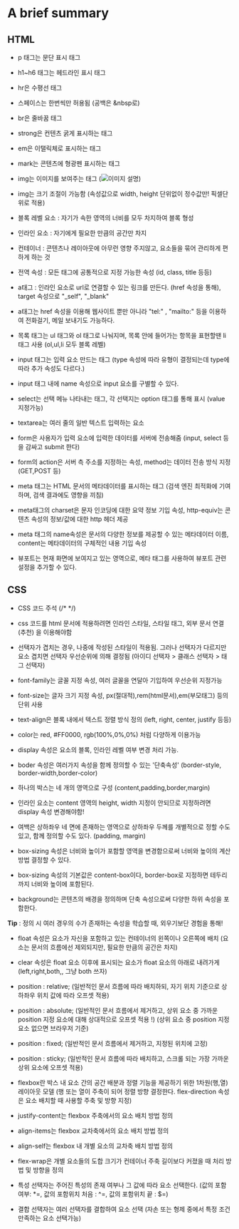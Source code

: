 <h1> A brief summary</h1>

<h2>HTML</h2>

- p 태그는 문단 표시 태그

- h1~h6 태그는 헤드라인 표시 태그

- hr은 수평선 태그

- 스페이스는 한번씩만 허용됨 (공백은 &nbsp로)

- br은 줄바꿈 태그

- strong은 컨텐츠 굵게 표시하는 태그

- em은 이탤릭체로 표시하는 태그

- mark는 콘텐츠에 형광펜 표시하는 태그

- img는 이미지를 보여주는 태그 (<img src="표시할 이미지파일" alt="이미지 설명" />)

- img는 크기 조절이 가능함 (속성값으로 width, height 단위없이 정수값만! 픽셀단위로 적용)

- 블록 레벨 요소 : 자기가 속한 영역의 너비를 모두 차지하여 블록 형성

- 인라인 요소 : 자기에게 필요한 만큼의 공간만 차지

- 컨테이너 : 콘텐츠나 레이아웃에 아무런 영향 주지않고, 요소들을 묶어 관리하게 편하게 하는 것

- 전역 속성 : 모든 태그에 공통적으로 지정 가능한 속성 (id, class, title 등등)

- a태그 : 인라인 요소로 url로 연결할 수 있는 링크를 만든다. (href 속성을 통해), target 속성으로 "_self", "_blank"

- a태그는 href 속성을 이용해 웹사이트 뿐만 아니라 "tel:" , "mailto:" 등을 이용하여 전화걸기, 메일 보내기도 가능하다.

- 목록 태그는 ul 태그와 ol 태그로 나눠지며, 목록 안에 들어가는 항목을 표현할땐 li 태그 사용 (ol,ul,li 모두 블록 레벨)

- input 태그는 입력 요소 만드는 태그 (type 속성에 따라 유형이 결정되는데 type에 따라 추가 속성도 다르다.)

- input 태그 내에 name 속성으로 input 요소를 구별할 수 있다.

- select는 선택 메뉴 나타내는 태그, 각 선택지는 option 태그를 통해 표시 (value 지정가능)

- textarea는 여러 줄의 일반 텍스트 입력하는 요소

- form은 사용자가 입력 요소에 입력한 데이터를 서버에 전송해줌 (input, select 등을 감싸고 submit 한다)

- form의 action은 서버 측 주소를 지정하는 속성, method는 데이터 전송 방식 지정(GET,POST 등)

- meta 태그는 HTML 문서의 메타데이터를 표시하는 태그 (검색 엔진 최적화에 기여하며, 검색 결과에도 영향을 끼침)

- meta태그의 charset은 문자 인코딩에 대한 요약 정보 기입 속성, http-equiv는 콘텐츠 속성의 정보/값에 대한 http 헤더 제공

- meta 태그의 name속성은 문서의 다양한 정보를 제공할 수 있는 메타데이터 이름, content는 메타데이터의 구체적인 내용 기입 속성

- 뷰포트는 현재 화면에 보여지고 있는 영역으로, 메타 태그를 사용하여 뷰포트 관련 설정을 추가할 수 있다.

<h2>CSS</h2>

- CSS 코드 주석 (/* */)

- css 코드를 html 문서에 적용하려면 인라인 스타일, 스타일 태그, 외부 문서 연결(추천) 을 이용해야함

- 선택자가 겹치는 경우, 나중에 작성된 스타일이 적용됨. 그러나 선택자가 다르지만 요소 겹치면
 선택자 우선순위에 의해 결정됨 (아이디 선택자 > 클래스 선택자 > 태그 선택자)

- font-family는 글꼴 지정 속성, 여러 글꼴을 연달아 기입하여 우선순위 지정가능

- font-size는 글자 크기 지정 속성, px(절대적),rem(html문서),em(부모태그) 등의 단위 사용

- text-align은 블록 내에서 텍스트 정렬 방식 정의 (left, right, center, justify 등등)

- color는 red, #FF0000, rgb(100%,0%,0%) 처럼 다양하게 이용가능

- display 속성은 요소의 블록, 인라인 레벨 여부 변경 처리 가능.

- boder 속성은 여러가지 속성을 함께 정의할 수 있는 '단축속성' (border-style, border-width,border-color)

- 하나의 박스는 네 개의 영역으로 구성 (content,padding,border,margin)

- 인라인 요소는 content 영역의 height, width 지정이 안되므로 지정하려면 display 속성 변경해야함!

- 여백은 상하좌우 네 면에 존재하는 영역으로 상하좌우 두께를 개별적으로 정할 수도 있고, 함께 정의할 수도 있다.
(padding, margin)

- box-sizing 속성은 너비와 높이가 포함할 영역을 변경함으로써 너비와 높이의 계산 방법 결정할 수 있다.

- box-sizing 속성의 기본값은 content-box이다, border-box로 지정하면 테두리까지 너비와 높이에 포함된다.

- background는 콘텐츠의 배경을 정의하며 단축 속성으로써 다양한 하위 속성을 포함한다.

**Tip** : 정의 시 여러 경우의 수가 존재하는 속성을 학습할 때, 외우기보단 경험을 통해!

- float 속성은 요소가 자신을 포함하고 있는 컨테이너의 왼쪽이나 오른쪽에 배치
(요소는 문서의 흐름에선 제외되지만, 필요한 만큼의 공간은 차지)

- clear 속성은 float 요소 이후에 표시되는 요소가 float 요소의 아래로 내려가게(left,right,both,, 그냥 both 쓰자)

- position : relative; (일반적인 문서 흐름에 따라 배치하되, 자기 위치 기준으로 상하좌우 위치 값에 따라 오프셋 적용)

- position : absolute; (일반적인 문서 흐름에서 제거하고, 상위 요소 중 가까운 position 지정 요소에 대해 상대적으로 오프셋 적용 !)
(상위 요소 중 position 지정요소 없으면 브라우저 기준)

- position : fixed; (일반적인 문서 흐름에서 제거하고, 지정된 위치에 고정)

- position : sticky; (일반적인 문서 흐름에 따라 배치하고, 스크롤 되는 가장 가까운 상위 요소에 오프셋 적용)

- flexbox란 박스 내 요소 간의 공간 배분과 정렬 기능을 제공하기 위한 1차원(행,열) 레이아웃 모델
(행 또는 열이 주축이 되어 정렬 방향 결정한다. flex-direction 속성은 요소 배치할 때 사용할 주축 및 방향 지정)

- justify-content는 flexbox 주축에서의 요소 배치 방법 정의

- align-items는 flexbox 교차축에서의 요소 배치 방법 정의

- align-self는 flexbox 내 개별 요소의 교차축 배치 방법 정의

- flex-wrap은 개별 요소들의 도합 크기가 컨테이너 주축 길이보다 커졌을 때 처리 방법 및 방향을 정의

- 특성 선택자는 주어진 특성의 존재 여부나 그 값에 따라 요소 선택한다.
(값의 포함여부: *=, 값의 포함위치 처음 : ^=, 값의 포함위치 끝 : $=)

- 결합 선택자는 여러 선택자를 결합하여 요소 선택
(자손 또는 형제 중에서 특정 조건 만족하는 요소 선택가능)